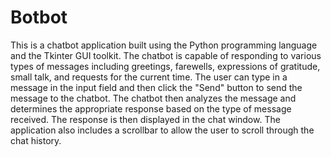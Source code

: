 # Botbot
This is a chatbot application built using the Python programming language and the Tkinter GUI toolkit. The chatbot is capable of responding to various types of messages including greetings, farewells, expressions of gratitude, small talk, and requests for the current time. The user can type in a message in the input field and then click the "Send" button to send the message to the chatbot. The chatbot then analyzes the message and determines the appropriate response based on the type of message received. The response is then displayed in the chat window. The application also includes a scrollbar to allow the user to scroll through the chat history.
